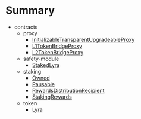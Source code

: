 # Summary

- contracts
  - proxy
    - [InitializableTransparentUpgradeableProxy](docs/contracts/proxy/initializabletransparentupgradeableproxy.md)
    - [L1TokenBridgeProxy](docs/contracts/proxy/l1tokenbridgeproxy.md)
    - [L2TokenBridgeProxy](docs/contracts/proxy/l2tokenbridgeproxy.md)
  - safety-module
    - [StakedLyra](docs/contracts/safety-module/stakedlyra.md)
  - staking
    - [Owned](docs/contracts/staking/owned.md)
    - [Pausable](docs/contracts/staking/pausable.md)
    - [RewardsDistributionRecipient](docs/contracts/staking/rewardsdistributionrecipient.md)
    - [StakingRewards](docs/contracts/staking/stakingrewards.md)
  - token
    - [Lyra](docs/contracts/token/lyra.md)
